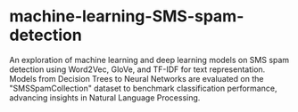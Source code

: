 # machine-learning-SMS-spam-detection
An exploration of machine learning and deep learning models on SMS spam detection using Word2Vec, GloVe, and TF-IDF for text representation. Models from Decision Trees to Neural Networks are evaluated on the "SMSSpamCollection" dataset to benchmark classification performance, advancing insights in Natural Language Processing.
